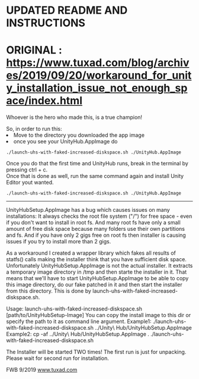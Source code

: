 # UPDATED README AND INSTRUCTIONS
# ORIGINAL : https://www.tuxad.com/blog/archives/2019/09/20/workaround_for_unity_installation_issue_not_enough_space/index.html
<p>Whoever is the hero who made this, is a true champion!</p>
So, in order to run this:
<li> Move to the directory you downloaded the app image 
<li> once you see your UnityHub.AppImage do

```shell script
./launch-uhs-with-faked-increased-diskspace.sh ./UnityHub.AppImage
```

Once you do that the first time and UnityHub runs, break in the terminal by pressing ctrl + c.
<br>
Once that is done as well, run the same command again and install Unity Editor yout wanted.
```shell script
./launch-uhs-with-faked-increased-diskspace.sh ./UnityHub.AppImage
```
------------------------------------------------------------------------------
UnityHubSetup.AppImage has a bug which causes issues on many installations:
It always checks the root file system ("/") for free space - even if you don't want to install in root fs.
And many root fs have only a small amount of free disk space because many folders use their own partitions and fs.
And if you have only 2 gigs free on root fs then installer is causing issues if you try to install more than 2 gigs.

As a workaround I created a wrapper library which fakes all results of statfs() calls making the installer think that you have sufficient disk space.
Unfortunately UnityHubSetup.AppImage is not the actual installer. It extracts a temporary image directory in /tmp and then starte the installer in it.
That means that we'll have to start UnityHubSetup.AppImage to be able to copy this image directory, do our fake patched in it and then start the
installer from this directory.
This is done by launch-uhs-with-faked-increased-diskspace.sh.

Usage:
  launch-uhs-with-faked-increased-diskspace.sh [path/to/UnityHubSetup-Image]
You can copy the install image to this dir or specify the path to it as command line argument.
Example1:
  ./launch-uhs-with-faked-increased-diskspace.sh ../Unity\ Hub/UnityHubSetup.AppImage
Example2:
  cp -af ../Unity\ Hub/UnityHubSetup.AppImage .
  ./launch-uhs-with-faked-increased-diskspace.sh
  
The Installer will be started TWO times! The first run is just for unpacking. Please wait for second run for installation.

FWB 9/2019
www.tuxad.com
